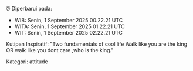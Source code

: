 ⏰ Diperbarui pada:
- WIB: Senin, 1 September 2025 00.22.21 UTC
- WITA: Senin, 1 September 2025 01.22.21 UTC
- WIT: Senin, 1 September 2025 02.22.21 UTC

Kutipan Inspiratif:
"Two fundamentals of cool life  Walk like you are the king OR walk like you dont care ,who is the king."


Kategori: attitude

